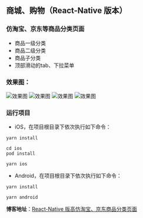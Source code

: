 ## 商城、购物（React-Native 版本）
### 仿淘宝、京东等商品分类页面
- 商品一级分类
- 商品二级分类
- 商品子分类
- 顶部滑动的tab、下拉菜单

### 效果图：
![效果图](https://github.com/pengzhenjin/react-native-mall/blob/master/screenshot/0.png)
![效果图](https://github.com/pengzhenjin/react-native-mall/blob/master/screenshot/1.png)
![效果图](https://github.com/pengzhenjin/react-native-mall/blob/master/screenshot/2.png)
![效果图](https://github.com/pengzhenjin/react-native-mall/blob/master/screenshot/3.png)

### 运行项目

- iOS，在项目根目录下依次执行如下命令：
```
yarn install
```

```
cd ios
pod install
```

```
yarn ios
```

- Android，在项目根目录下依次执行如下命令：
```
yarn install
```

```
yarn android
```

**博客地址**：[React-Native 版高仿淘宝、京东商品分类页面](https://www.pengzhenjin.top/archives/react-native%E7%89%88%E9%AB%98%E4%BB%BF%E6%B7%98%E5%AE%9D%E4%BA%AC%E4%B8%9C%E5%95%86%E5%93%81%E5%88%86%E7%B1%BB%E9%A1%B5%E9%9D%A2)
